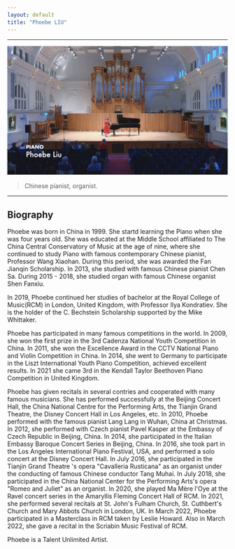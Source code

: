 ```yaml
---
layout: default
title: "Phoebe LIU"
---
```


<!-- # Phoebe LIU -->

---

<img src="/assets/img/banner.jpg"/>

> Chinese pianist, organist.

---



## Biography

Phoebe was born in China in 1999. She startd learning the Piano when she was four years old. She was educated at the Middle School affiliated to The China Central Conservatory of Music at the age of nine, where she continued to study Piano with famous contemporary Chinese pianist, Professor Wang Xiaohan. During this period, she was awarded the Fan Jianqin Scholarship. In 2013, she studied with famous Chinese pianist Chen Sa. During 2015 - 2018, she studied organ with famous Chinese organist Shen Fanxiu.

In 2019, Phoebe continued her studies of bachelor at the Royal College of Music(RCM) in London, United Kingdom, with Professor Ilya Kondratiev. She is the holder of the C. Bechstein Scholarship supported by the Mike Whittaker.

Phoebe has participated in many famous competitions in the world. In 2009, she won the first prize in the 3rd Cadenza National Youth Competition in China. In 2011, she won the Excellence Award in the CCTV National Piano and Violin Competition in China. In 2014, she went to Germany to participate in the Liszt International Youth Piano Competition, achieved excellent results. In 2021 she came 3rd in the Kendall Taylor Beethoven Piano Competition in United Kingdom. 

Phoebe has given recitals in several contries and cooperated with many famous musicians. She has performed successfully at the Beijing Concert Hall, the China National Centre for the Performing Arts, the Tianjin Grand Theatre, the Disney Concert Hall in Los Angeles, etc. In 2010, Phoebe performed with the famous pianist Lang Lang in Wuhan, China at Christmas. In 2012, she performed with Czech pianist Pavel Kasper at the Embassy of Czech Republic in Beijing, China. In 2014, she participated in the Italian Embassy Baroque Concert Series in Beijing, China. In 2016, she took part in the Los Angeles International Piano Festival, USA, and performed a solo concert at the Disney Concert Hall. In July 2016, she participated in the Tianjin Grand Theatre 's opera "Cavalleria Rusticana" as an organist under the conducting of famous Chinese conductor Tang Muhai. In July 2018, she participated in the China National Center for the Performing Arts's opera "Romeo and Juliet" as an organist. In 2020, she played Ma Mère l'Oye at the Ravel concert series in the Amaryllis Fleming Concert Hall of RCM. In 2021, she performed several recitals at St. John's Fulham Church, St. Cuthbert's Church and Mary Abbots Church in London, UK. In March 2022, Phoebe participated in a Masterclass in RCM taken by Leslie Howard. Also in March 2022, she gave a recital in the Scriabin Music Festival of RCM.

Phoebe is a Talent Unlimited Artist.

